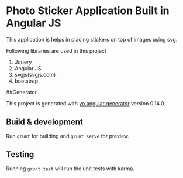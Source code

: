 # Photo Sticker Application Built in Angular JS
This application is helps in placing stickers on top of images using svg.

Following libraries are used in this project
1. Jquery
2. Angular JS
3. svgjs(svgjs.com)
4. bootstrap


##Generator

This project is generated with [yo angular generator](https://github.com/yeoman/generator-angular)
version 0.14.0.

## Build & development

Run `grunt` for building and `grunt serve` for preview.

## Testing

Running `grunt test` will run the unit tests with karma.
